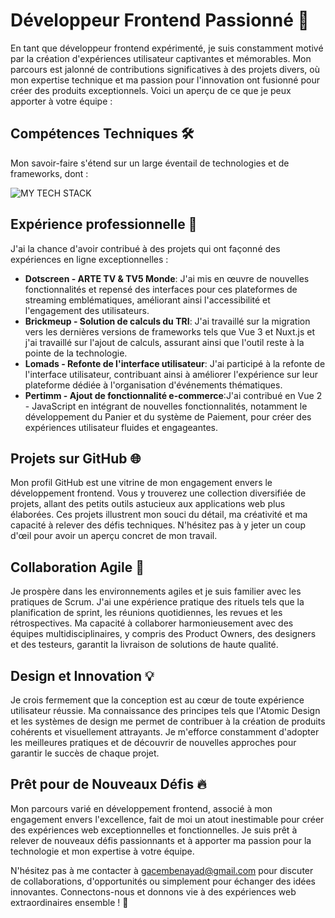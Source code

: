 # Développeur Frontend Passionné 🚀

En tant que développeur frontend expérimenté, je suis constamment motivé par la création d'expériences utilisateur captivantes et mémorables. Mon parcours est jalonné de contributions significatives à des projets divers, où mon expertise technique et ma passion pour l'innovation ont fusionné pour créer des produits exceptionnels. Voici un aperçu de ce que je peux apporter à votre équipe :

## Compétences Techniques 🛠️

Mon savoir-faire s'étend sur un large éventail de technologies et de frameworks, dont :

<img src="https://github-readme-tech-stack.vercel.app/api/cards?title=MY+TECH+STACK&align=center&fontFamily=Bebas+Neue&fontWeight=bold&showBorder=false&lineHeight=8&lineCount=2&theme=github&gap=16&width=800&hideBg=true&hideTitle=true&bg=%23FFFFFF&badge=%23EAEFFC&border=%23D8DEE4&titleColor=%23623cea&line1=Javascript%2CJavascript%2CF0DB4F%3Btypescript%2Ctypescript%2C007acc%3Breact%2Creact%2C61dbfb%3BVue.js%2CVue.js%2C42b883%3Bhtml5%2Chtml5%2Ce34c26%3BCSS3%2CCSS3%2C264de4%3B&line2=Next.js%2CNext.js%2C000000%3BNuxt.js%2CNuxt.js%2C42b883%3BJest%2CJest%2C99425b%3BCypress%2CCypress%2C0f2e2e%3BSass%2CSass%2CCD6799%3Bdocker%2Cdocker%2C0db7ed%3B" alt="MY TECH STACK" />

## Expérience professionnelle 💼

J'ai la chance d'avoir contribué à des projets qui ont façonné des expériences en ligne exceptionnelles :

- **Dotscreen - ARTE TV & TV5 Monde**: J'ai mis en œuvre de nouvelles fonctionnalités et repensé des interfaces pour ces plateformes de streaming emblématiques, améliorant ainsi l'accessibilité et l'engagement des utilisateurs.
- **Brickmeup - Solution de calculs du TRI**: J'ai travaillé sur la migration vers les dernières versions de frameworks tels que Vue 3 et Nuxt.js et j'ai travaillé sur l'ajout de calculs, assurant ainsi que l'outil reste à la pointe de la technologie.
- **Lomads - Refonte de l'interface utilisateur**: J'ai participé à la refonte de l'interface utilisateur, contribuant ainsi à améliorer l'expérience sur leur plateforme dédiée à l'organisation d'événements thématiques.
- **Pertimm - Ajout de fonctionnalité e-commerce**:J'ai contribué en Vue 2 - JavaScript en intégrant de nouvelles fonctionnalités, notamment le développement du Panier et du système de Paiement, pour créer des expériences utilisateur fluides et engageantes.


## Projets sur GitHub 🌐

Mon profil GitHub est une vitrine de mon engagement envers le développement frontend. Vous y trouverez une collection diversifiée de projets, allant des petits outils astucieux aux applications web plus élaborées. Ces projets illustrent mon souci du détail, ma créativité et ma capacité à relever des défis techniques. N'hésitez pas à y jeter un coup d'œil pour avoir un aperçu concret de mon travail.

## Collaboration Agile 🤝

Je prospère dans les environnements agiles et je suis familier avec les pratiques de Scrum. J'ai une expérience pratique des rituels tels que la planification de sprint, les réunions quotidiennes, les revues et les rétrospectives. Ma capacité à collaborer harmonieusement avec des équipes multidisciplinaires, y compris des Product Owners, des designers et des testeurs, garantit la livraison de solutions de haute qualité.

## Design et Innovation 💡

Je crois fermement que la conception est au cœur de toute expérience utilisateur réussie. Ma connaissance des principes tels que l'Atomic Design et les systèmes de design me permet de contribuer à la création de produits cohérents et visuellement attrayants. Je m'efforce constamment d'adopter les meilleures pratiques et de découvrir de nouvelles approches pour garantir le succès de chaque projet.

## Prêt pour de Nouveaux Défis 🔥

Mon parcours varié en développement frontend, associé à mon engagement envers l'excellence, fait de moi un atout inestimable pour créer des expériences web exceptionnelles et fonctionnelles. Je suis prêt à relever de nouveaux défis passionnants et à apporter ma passion pour la technologie et mon expertise à votre équipe.

N'hésitez pas à me contacter à [gacembenayad@gmail.com](mailto:gacembenayad@gmail.com) pour discuter de collaborations, d'opportunités ou simplement pour échanger des idées innovantes. Connectons-nous et donnons vie à des expériences web extraordinaires ensemble ! 🌟







